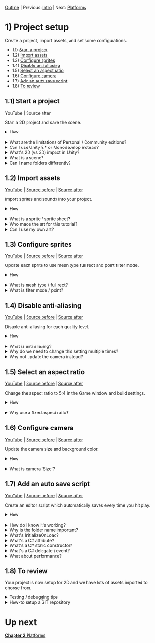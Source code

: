 [Outline](README.md) | Previous: [Intro](Intro.md) | Next: [Platforms](C2.md)

# 1) Project setup

Create a project, import assets, and set some configurations.

 - 1.1) [Start a project](#11-start-a-project)
 - 1.2) [Import assets](#12-import-assets)
 - 1.3) [Configure sprites](#13-configure-sprites)
 - 1.4) [Disable anti aliasing](#14-disable-anti-aliasing)
 - 1.5) [Select an aspect ratio](#15-select-an-aspect-ratio)
 - 1.6) [Configure camera](#16-configure-camera)
 - 1.7) [Add an auto save script](#17-add-an-auto-save-script)
 - 1.8) [To review](#18-to-review)
 

## 1.1) Start a project

[YouTube]() | [Source after](https://github.com/hardlydifficult/2DUnityTutorial/archive/95fe96fefc55209471c2ce66db212cab7d4ff3b4.zip)

Start a 2D project and save the scene.

<details><summary>How</summary>

**Download the software**:

 - Download [Visual Studio Community 2017](https://www.visualstudio.com/).
   - There is an optional workload for 'Game development with Unity' you should include.
 - Download [Unity 2017](https://unity3d.com/).
   - The free Personal edition has everything you need. 
   - You may be prompted to register / sign in.

<br>**Start a new project**:

 - Open Unity and create a project:
   - Select '2D' when creating a new project.
   - Enter a name/directory - the other options can be left at defaults.

<br>**Save the current scene**:

 - File -> 'Save Scenes'.
 - Save it as Assets/Scenes/**Level1**.

<hr></details><br>
<details><summary>What are the limitations of Personal / Community editions?</summary>

Almost none.

Unity personal edition includes all the same engine features and performance that the pro edition does.  There are a couple minor differences such as with the personal edition you cannot set your own splash screen.  You can always upgrade later on.

VS Community edition is very similiar, the core features including everything we will need is include for free with the Community edition.

Both Unity and Visual Studio have a clause in the agreement which says you must upgrade when you / your company starts to make enough money.  Unity requires a paid upgrade once you make $100,000 per year, and Visual Studio once you make $1,000,000 per year.

</details>
<details><summary>Can I use Unity 5.* or Monodevelop instead?</summary>

No, we will be using the Timeline Editor which was not fully released until 2017.  Because of this you may get stuck on those sections, but the rest of the tutorial should work correctly.

Yes, you can use Monodevelop or Visual Studio, or any other IDE.

<hr></details>
<details><summary>What's 2D (vs 3D) impact in Unity?</summary>

Presenting the 2D vs 3D option when you create a new project suggests this is a significant choice.  It's not really... 2D just changes default settings on things like your camera.   Unity is a 3D engine, when creating 2D games your actually creating a 3D world where everything is very flat but the camera looks straight ahead and the only rotation in the world is around the z axis.  

[More on 2D vs 3D from Unity](https://docs.unity3d.com/Manual/2Dor3D.html).

<hr></details>
<details><summary>What is a scene?</summary>

The Scene represents a collection of GameObjects and components (defined below) configured for a game level or menu screen.  For this tutorial we are starting by creating part of Level 1.  Level 2, the menu, and other UI screens will be saved as separate scenes.  You can switch scenes via the SceneManager, and will cover this later in the tutorial. 

<hr></details>
<details><summary>Can I name folders differently?</summary>

Absolutely, anywhere we mention a folder you can name it as you please with one exception.  "Editor" is a special folder name with Unity, anything under that directory is only run when testing in the Unity editor.

More about [special folder names from Unity](https://docs.unity3d.com/Manual/SpecialFolders.html).

<hr></details>


## 1.2) Import assets

[YouTube]() | [Source before](https://github.com/hardlydifficult/2DUnityTutorial/archive/95fe96fefc55209471c2ce66db212cab7d4ff3b4.zip) | [Source after](https://github.com/hardlydifficult/2DUnityTutorial/archive/661557efa406c565c0dcacc66b309a5746ed03d6.zip)

Import sprites and sounds into your project.

<details><summary>How</summary>

 - Download [all the assets](https://drive.google.com/open?id=0B2bFgoFxZ-alc0NUejM5cFF5N28) for this tutorial.
 - Create directory Assets/**Art**:
   - In the Project window, right click in the Assets directory and select New Folder.
   - You can use F2 to rename.
 - Drag/drop all the assets (images and sounds) into the folder you just created.
   - If you have a zip file, you may need to unzip to a temp directory before drag/drop will work.

<img src="http://i.imgur.com/jAoIu2T.png" width=300px />

<hr></details><br>
<details><summary>What is a sprite / sprite sheet?</summary>

A sprite is an image, used in 2D games and for UI.  They may represent an object, part of an object, or a frame of an entity's animation, etc.  

A sprite sheet is a single image file that contains multiple individual sprites.  The sheet may use these sprites to represent different frames for an animation or to hold a collection of various object types (as is the case here).

<hr></details>
<details><summary>Who made the art for this tutorial?</summary>

We are using:
 - Kenney.nl [Platformer Characters 1](http://kenney.nl/assets/platformer-characters-1)
 - Kenney.nl's [Platformer Pack Redux](http://kenney.nl/assets/platformer-pack-redux)
 - Kenney.nl's [Jumper Pack](http://kenney.nl/assets/jumper-pack)
 - Kenney.nl's [Kenny Fonts](http://kenney.nl/assets/kenney-fonts)
 - Kenney.nl's [Digital Audio](http://kenney.nl/assets/digital-audio)
 - BoxCat Games' [Epic Song](http://freemusicarchive.org/music/BoxCat_Games/Nameless_the_Hackers_RPG_Soundtrack/BoxCat_Games_-_Nameless-_the_Hackers_RPG_Soundtrack_-_10_Epic_Song)
 - ExplosiveJames made the Hammer

<hr></details>
<details><summary>Can I use my own art?</summary>

Of course, this tutorial only assumes that you are using sprites.  You can use any art in the game you'd like.

For sounds, we don't have many - just enough to introduce how they may be added to a game.  Unity supports many formats including wav and mp3 you could use.

<br>Can I use sprite sheets?

Yes, but Unity occasionally has render issues while using sprite sheets.   Sprite sheets are an optimization technique games use. Unity has a sprite packer feature that can be used to automatically create sprite sheets.  Once you are in the optimization phase of your project, you could look into the sprite packer to try and gain anything that might have been lost from using individual sprites instead.

<br>Can I use Vectors?

No.  Unity does not support vector graphics out of the box, you could look in the Asset Store for a 3rd party solution.

<hr></details>
</details>


## 1.3) Configure sprites

[YouTube]() | [Source before](https://github.com/hardlydifficult/2DUnityTutorial/archive/661557efa406c565c0dcacc66b309a5746ed03d6.zip) | [Source after](https://github.com/hardlydifficult/2DUnityTutorial/archive/cb9527525820b72f3a8dbff786153b92a6c2ebc4.zip)

Update each sprite to use mesh type full rect and point filter mode.

<details><summary>How</summary>

**Select all the sprites**:

 - Search by Type: **Texture** (not sprite!)

<img src=http://i.imgur.com/0rDoj6V.png width=300px>

 - Click on one and Ctrl+A to select all.

<br>**Update import settings**:

 - In the Inspector, set Mesh Type: 'Full Rect'.

<img src="http://i.imgur.com/Dhe3Nzt.png" width=300px />

 - Set Filter Mode: 'Point (no filter)'

<img src="http://i.imgur.com/B0nqf75.png" width=300px />

 - 'Apply' changes.

<hr></details><br>
<details><summary>What is mesh type / full rect?</summary>

When a sprite is rendered to the screen, a combination of a mesh (like used for 3D objects) outlining the sprite and transparency is used to draw the picture on screen.  Tradeoffs here are beyond the scope of this tutorial.

 - Tight will attempt to better outline the sprite, using more polygons in the mesh.
 - Full Rect will use 2 triangles per sprite.

When using tiling on a sprite, Unity recommends updating the sprite sheet to use 'Full Rect'.  I don't have an example of issues that may arise from using 'Tight' instead, but here is the warning from Unity recommending 'Full Rect':

<img src="http://i.imgur.com/e9jE83B.png" width=300px />

<hr></details>
<details><summary>What is filter mode / point?</summary>

Using point filter mode gets us closer to pixel perfect sprites and prevents some visual glitches.

Filter mode of Bilinear or Trilinear blurs the image a bit in attempt to make smooth lines.  Often for a 2D game, we want control down to the pixel and this effect is not desirable.  Here's an example with the character sprite we will be using:

<img src="http://i.imgur.com/AYyx3Ma.png" width=150px />

<img src="http://i.imgur.com/8wMlM1S.png"  width=150px />

For sprite sheets, often each object is touching the one next to it.  Filter Mode Point prevents blending happening between one sprite and it's neighbor.  The blending that occurs with other modes besides Point may lead to random lines showing up on screen.  For example:

<img src="http://i.imgur.com/ZKqg5JP.png" width=300px />

<hr></details>


## 1.4) Disable anti-aliasing

[YouTube]() | [Source before](https://github.com/hardlydifficult/2DUnityTutorial/archive/cb9527525820b72f3a8dbff786153b92a6c2ebc4.zip) | [Source after](https://github.com/hardlydifficult/2DUnityTutorial/archive/0c2993c651a60b56e583c80d1006f232c93539b3.zip)

Disable anti-aliasing for each quality level.

<details><summary>How</summary>

**Disable anti-aliasing**:

 - Open Quality settings:
   - Menu 'Edit' -> 'Project Settings' -> 'Quality'.
 - In the Inspector:
   - Anti Aliasing: Disabled

<img src="http://i.imgur.com/auHPjbi.png" width=300px />

<br>**Repeat for each quality 'Level'**:

   - Click on the row to modify (e.g. 'Very High').
   - Update anti aliasing if needed.

<img src="http://i.imgur.com/KYym6V0.png" width=300px />

 - Click 'Ultra' to resume testing with the best settings.

<hr></details><br>
<details><summary>What is anti aliasing?</summary>

Anti aliasing is a technique used to smooth jagged edges as shown here:

<img src="https://qph.ec.quoracdn.net/main-qimg-10856ecbea4f439fb9fb751d41ff704a" width=150px />

Disabling anti aliasing gets us closer to pixel perfect sprites and prevents some visual glitches, particularly when using sprite sheets. Like changing the filter mode to Point, we do this when working with sprites because we often want control over images down to the pixel.

<hr></details>
<details><summary>Why do we need to change this setting multiple times?</summary>

The highlighted 'Level' is what you are testing with ATM.  It will default to Ultra.  The green checkboxes represent the default quality level for different build types.  To avoid artifacts, we disable anti aliasing in every level and then switch back to Ultra so that we are testing with the best settings.

<hr></details>
<details><summary>Why not update the camera instead?</summary>

In the camera in your scene has an option to not 'Allow MSAA'.  Disabling this will turn off Anti-Aliasing as we had done above.  Since Anti-Aliasing is disabled in the project settings this checkbox has not effect.

You could opt to disable Anti-Aliasing in the camera and not in the project settings - however if you do be sure that cameras you use in other scenes have the same settings.

<hr></details>

## 1.5) Select an aspect ratio

[YouTube]() | [Source before](https://github.com/hardlydifficult/2DUnityTutorial/archive/0c2993c651a60b56e583c80d1006f232c93539b3.zip) | [Source after](https://github.com/hardlydifficult/2DUnityTutorial/archive/5ac85f3ad1388fd306d6cbf05a6b47d75fc67c9e.zip)

Change the aspect ratio to 5:4 in the Game window and build settings.

<details><summary>How</summary>

**Game window**:

 - In the 'Game' window:
    - Change 'Free Aspect' to '5:4'.

<img src="http://i.imgur.com/MTnZtu4.png" width=300px />

<br>**Build settings**:

 - Open menu File -> 'Build Settings'.
   - Select the desired platform and click 'Player Settings'.

<img src="http://i.imgur.com/R1B43yZ.png" width=300px />

 - In the Inspector:
   - Set the supported resolution **or** aspect ratio.
 
PC:

<img src="http://i.imgur.com/to0M9sA.png" width=300px />


Web GL: 

<img src="http://i.imgur.com/NhCWDTp.png" width=300px />

<hr></details><br>
<details><summary>Why use a fixed aspect ratio?</summary>

We are building a game with a fixed display.  The camera is not going to follow the character which will simplify the game and level design for this tutorial.  With a fixed aspect ratio we can design a scene without any camera movement and be sure everyone has the same experience.

The white box here represents the area that players will see:

<img src="http://i.imgur.com/eIq2LD2.png" width=300px />

Different resolutions will scale the display larger or smaller but everyone will see the same amount of the world.

5:4 was an arbitrary choice, use anything you'd like.

<hr></details>


## 1.6) Configure camera

[YouTube]() | [Source before](https://github.com/hardlydifficult/2DUnityTutorial/archive/5ac85f3ad1388fd306d6cbf05a6b47d75fc67c9e.zip) | [Source after](https://github.com/hardlydifficult/2DUnityTutorial/archive/3afc4bcb1bf60c00d7dd13b0e358da17b03fac80.zip)

Update the camera size and background color.

<details><summary>How</summary>

 - In the 'Hierarchy' window:
   - Select the 'Main Camera'.
 - In the Inspector:
   - Set Size: 10

<img src="http://i.imgur.com/PmeoqG7.png" width=300px />

 - Change the 'Background' color to black.

<img src="http://i.imgur.com/QKGcl9o.png" width=300px />

<hr></details><br>
<details><summary>What is camera 'Size'?</summary>

2D games by default use 'Projection: Orthographic'.  This means that the camera does not consider perspective, the ability to see more of the world the further it is from your eye. 

For an Orthographic camera, the amount of the world visible is driven by a special 'Size' property. 'Size' defines how much of the world is visible vertically.  Then the aspect ratio is used to determine how much to display horizontally.

The amount of the world visible with a perspective camera, as used in 3D, is driven by it's position.  

We used size to zoom out so that more of the world is visible on screen.  In the Scene, the white box representing the viewable area has grown.

<hr></details>


## 1.7) Add an auto save script 

[YouTube]() | [Source before](https://github.com/hardlydifficult/2DUnityTutorial/archive/3afc4bcb1bf60c00d7dd13b0e358da17b03fac80.zip) | [Source after](https://github.com/hardlydifficult/2DUnityTutorial/archive/6d5419dfad076bb91221446e8fe4995107efa6c2.zip)

Create an editor script which automatically saves every time you hit play.

<details><summary>How</summary>

 - In the Project window Assets folder:
   - Right click Create -> New Folder 
   - Name it **Code**
 - Create folder Assets/Code/**Editor**.
 - In the Assets/Code/Editor directory:
   - Select 'Create' -> 'C# Script'
   - Name it **AutoSave**
 - Double click to open the file in Visual Studio.
 - Paste in the the following source code:
   - Or view the [full version with comments](https://github.com/hardlydifficult/2DUnityTutorial/blob/6d5419dfad076bb91221446e8fe4995107efa6c2/Assets/Code/Editor/AutoSave.cs).


```csharp
using UnityEditor;
using UnityEditor.SceneManagement;

[InitializeOnLoad]
public class AutoSave
{ 
  static AutoSave()
  {
    EditorApplication.playmodeStateChanged
      += OnPlaymodeStateChanged;
  }

  static void OnPlaymodeStateChanged()
  {
    if(EditorApplication.isPlaying == false)
    {
      EditorSceneManager.SaveOpenScenes();
    }
  }
}
```


<hr></details><br>
<details><summary>How do I know it's working?</summary>

AutoSave is a script which will only run while testing in the Unity Editor.  Every time you hit play, the scene and project will save just before play begins.

You can confirm the save is working by noting the * in Unity's title.  This * indicates unsaved changes and should now go away every time you click play.

<hr></details>
<details><summary>Why is the folder name important?</summary>

Unity uses special folder names to drive certain capabilities.  Any script under a folder named "Editor" will only run while testing in the Unity editor (vs in your built game).

[Read more](
https://docs.unity3d.com/Manual/SpecialFolders.html) from Unity.

<hr></details>
<details><summary>What's InitializeOnLoad?</summary>

InitializeOnLoad is an attribute which enables the script.  The static constructor of any class with this attribute is executed before anything else in the game.

InitializeOnLoad is an editor only script and found under the UnityEditor namespace.

</details>
<details><summary>What's a C# attribute?</summary>

Attributes in C# are metadata added to classes, fields, or methods that may be queried by other classes.  In the AutoSave script, InitializeOnLoad, a Unity specific attribute, is used to ensure the static constructor on our AutoSave class is called when the game begins.

There are many [standard C# attributes](https://docs.microsoft.com/en-us/dotnet/csharp/programming-guide/concepts/attributes/index) and [Unity specific attributes](http://www.tallior.com/unity-attributes/) that may be used.  Here are examples of several attributes you might use:

```csharp
using UnityEngine;
using UnityEngine.Networking;

// Tells unity that this component only works
// if the GameObject also has a SpriteRenderer
[RequireComponent(typeof(SpriteRenderer))]
public class MyClassName : MonoBehaviour
{
  // Tells unity this field can be modified
  // in the inspector
  [SerializeField]
  // Limits the values you can enter 
  // in the inspector
  [Range(1, 10)]
  int count;

  // Used for multiplayer games to sync 
  // method calls
  [ClientRpc]
  void MyMethod() { }
}
```

<hr></details>
<details><summary>What's a C# static constructor?</summary>

Every object in C# may include a static constructor, this applies to static and non-static classes.  A static constructor is guaranteed to be called once (and only once).  The constructor will run before the first object is instantiated, a field is accessed, or a method is called (i.e. it happens before you touch the class).  You never call the static constructor directly.

A static constructor is a private static method named the same as the class, with no parameters and no return type.

```csharp
public class MyClassName 
{
  static MyClassName() 
  {
    // This is executed once automatically, before we do 
    // anything else with MyClassName.
  }
}
```
<hr></details>
<details><summary>What's a C# delegate / event?</summary>

A delegate in C# is an object representing method(s) to call at a later time. You may encounter delegates under the following names: Events, Action, Func, and delegate. Under the hood these are all implemented with a 'multicast delegate'.  

When a method is added to a delegate to be called later, this is referred to as 'subscribing'.  Multicast delegate means that any number of methods may subscribe to the same delegate.  We use += when subscribing so not to overwrite any other subscribers.

```csharp
EditorApplication.playmodeStateChanged += OnPlaymodeStateChanged;
```

If the owner of the delegate (in the example above that's EditorApplication) may outlive the subscriber, the subscriber should unsubscribe when it's destroyed.  Also, any time you are no longer interested in future updates, unsubscribe.  We do this with -= to remove our method and leave any remaining methods subscribed.

```csharp
EditorApplication.playmodeStateChanged -= OnPlaymodeStateChanged;
```

Events are a common use case for delegates.  For example, you may have a GameManager with a field for Points include an event "onPointsChange".  Other components/systems in the game, such as Achievements and the UI, may subscribe to the onPointsChange event.  When a player earns points, a method in Achievements is then called which can consider awarding a high score achievement and a method in the UI is called to refresh what the player sees on-screen.  This way those components only need to refresh when something has changed as opposed to checking the current state each frame.

```csharp
using System;
using UnityEngine;

public static class GameManager
{
  public static event Action onPointsChange;
  static int _points;
  public static int points
  {
    get
    {
      return _points;
    }
    set
    {
      _points = value;
      if(onPointsChange != null)
      {
        onPointsChange();
      }
    }
  }
}

public class MyCustomComponent : MonoBehaviour
{
  protected void Awake()
  {
    GameManager.onPointsChange 
      += GameManager_onPointsChange; 
  }

  protected void OnDestroy()
  {
    GameManager.onPointsChange
      -= GameManager_onPointsChange;
  }

  void GameManager_onPointsChange()
  {
    // React to points changing
  }
}
```

<hr></details>
<details><summary>What about performance?</summary>

As an editor script, this logic is not included in the game you release.  Saving is incremental so there is very little time wasted when there is nothing new to save.  Unless you're one of the lucky ones who never sees Unity crash, this script is absolutely worth the time tradeoff.

<hr></details>

## 1.8) To review

Your project is now setup for 2D and we have lots of assets imported to choose from.

<details><summary>Testing / debugging tips</summary>

 - Drag / drop a sprite into the scene:  
   - Zoom in to get a good look. 
   - Try changing settings such as changing the filter mode to see what it's impacting.
   - When done, select the GameObject that was created in the Hierarchy window and hit Delete.
 - Aspect Ratio may need to be set again later. 
   - Aspect Ratio is an editor setting.  Sometimes the aspect ratio will reset, such as if you were testing another project.  Just note that this may happen and when it does, change the aspect ratio back again.
 - You could add more assets.  We are especially light on sounds.  
   - You do not need to follow our guide exactly.  Use your own art and sounds, and when we start implementing mechanics, you can deviate there as well to create something unique.

</details>

<details><summary>How-to setup a GIT repository</summary>

You may want to use GIT for your project's version control.  I recommend this even if you are working alone as when something goes wrong, and it will, you can diff against previous versions to help narrow down the issue.

Github is free for public open-source projects like the code used in this tutorial.  Other services work basically the same, including Gitlab which I use for free private repositories.

 - On Github's website, click the plus to create a new Repository.
   - Select Unity for the gitignore file.

<img src=http://i.imgur.com/x42fqWe.png width=300px>

Once the project is created, hit the Clone button to get the repository's URL.

<img src=http://i.imgur.com/knuD9vt.png width=300px>

 - Install GIT
   - You can use the [command line tools](https://git-scm.com/download/win) or a GUI such [GitExtensions](https://gitextensions.github.io/). 

The following steps are written for the command line, but if using a GUI just look for the same keywords.

 - Open command prompt
 - Change directory to your project
 - Run the following commands:

```
git init
git remote add origin <Your repository's URL>
git pull
git push --set-upstream origin master
```

Now anytime you want to check in changes, run the following:

```
git add .
git push 
```

</details>

# Up next

[**Chapter 2** Platforms](C2.md)